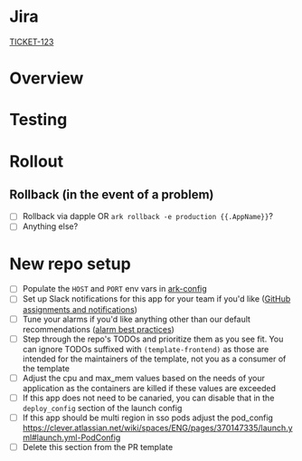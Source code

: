 # Jira

[TICKET-123](https://clever.atlassian.net/browse/TICKET-123)

# Overview

# Testing

# Rollout

## Rollback (in the event of a problem)
- [ ] Rollback via dapple OR `ark rollback -e production {{.AppName}}`?
- [ ] Anything else?

# New repo setup

- [ ] Populate the `HOST` and `PORT` env vars in [ark-config](https://github.com/Clever/ark-config)
- [ ] Set up Slack notifications for this app for your team if you'd like ([GitHub assignments and notifications](https://clever.atlassian.net/wiki/spaces/ENG/pages/888897571/GitHub+assignments))
- [ ] Tune your alarms if you'd like anything other than our default recommendations ([alarm best practices](https://clever.atlassian.net/wiki/spaces/~620990898/pages/904036784/Alarm+Best+Practices))
- [ ] Step through the repo's TODOs and prioritize them as you see fit. You can ignore TODOs suffixed with `(template-frontend)` as those are intended for the maintainers of the template, not you as a consumer of the template
- [ ] Adjust the cpu and max_mem values based on the needs of your application as the containers are killed if these values are exceeded
- [ ] If this app does not need to be canaried, you can disable that in the `deploy_config` section of the launch config
- [ ] If this app should be multi region in sso pods adjust the pod_config https://clever.atlassian.net/wiki/spaces/ENG/pages/370147335/launch.yml#launch.yml-PodConfig
- [ ] Delete this section from the PR template
